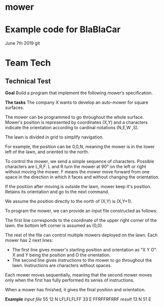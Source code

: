 # mower
# Example code for BlaBlaCar

June 7th 2019 git

# Team Tech
## Technical Test

**Goal**
Build a program that implement the following mower’s specification.

**The tasks**
The company X wants to develop an auto-mower for square surfaces.

The mower can be programmed to go throughout the whole surface. Mower's position is represented by coordinates (X,Y) and a characters indicate the orientation according to cardinal notations (N,E,W ,S).

The lawn is divided in grid to simplify navigation.

For example, the position can be 0,0,N, meaning the mower is in the lower left of the lawn, and oriented to the north.

To control the mower, we send a simple sequence of characters. Possible characters are L,R,F. L and R turn the mower at 90° on the left or right without moving the mower. F means the mower move forward from one space in the direction in which it faces and without changing the orientation.

If the position after moving is outside the lawn, mower keep it's position. Retains its orientation and go to the next command.

We assume the position directly to the north of (X,Y) is (X,Y+1).

To program the mower, we can provide an input file constructed as follows:

The first line corresponds to the coordinate of the upper right corner of the lawn. the bottom left corner is assumed as (0,0).

The rest of the file can control multiple mowers deployed on the lawn. 
Each mower has 2 next lines:
- The first line gives mower's starting position and orientation as "X Y O". X and Y being the position and O the orientation.
- The second line gives instructions to the mower to go throughout the lawn. Instructions are characters without spaces.

Each mower moves sequentially, meaning that the second mower moves only when the first has fully performed its series of instructions.

When a mower has finished, it gives the final position and orientation.

**Example** 
*input file*
55
12 N LFLFLFLFF 33 E FFRFFRFRRF 
*result*
13 N 51 E

